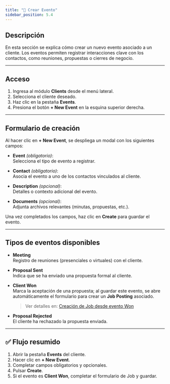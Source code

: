 ```yaml
---
title: "📅 Crear Evento"
sidebar_position: 5.4
---
```


##  Descripción

En esta sección se explica cómo crear un nuevo evento asociado a un cliente. Los eventos permiten registrar interacciones clave con los contactos, como reuniones, propuestas o cierres de negocio.

---

##  Acceso

1. Ingresa al módulo **Clients** desde el menú lateral.  
2. Selecciona el cliente deseado.  
3. Haz clic en la pestaña **Events**.  
4. Presiona el botón **+ New Event** en la esquina superior derecha.

---

##  Formulario de creación

Al hacer clic en **+ New Event**, se despliega un modal con los siguientes campos:

- **Event** *(obligatorio)*:  
  Selecciona el tipo de evento a registrar.

- **Contact** *(obligatorio)*:  
  Asocia el evento a uno de los contactos vinculados al cliente.

- **Description** *(opcional)*:  
  Detalles o contexto adicional del evento.

- **Documents** *(opcional)*:  
  Adjunta archivos relevantes (minutas, propuestas, etc.).

Una vez completados los campos, haz clic en **Create** para guardar el evento.

---

##  Tipos de eventos disponibles

- **Meeting**  
  Registro de reuniones (presenciales o virtuales) con el cliente.

- **Proposal Sent**  
  Indica que se ha enviado una propuesta formal al cliente.

- **Client Won**  
  Marca la aceptación de una propuesta; al guardar este evento, se abre automáticamente el formulario para crear un **Job Posting** asociado.  
  > Ver detalles en: [Creación de Job desde evento Won](./jobs/crear_desde_won.md)

- **Proposal Rejected**  
  El cliente ha rechazado la propuesta enviada.

---

## ✅ Flujo resumido

1. Abrir la pestaña **Events** del cliente.  
2. Hacer clic en **+ New Event**.  
3. Completar campos obligatorios y opcionales.  
4. Pulsar **Create**.  
5. Si el evento es **Client Won**, completar el formulario de Job y guardar.

